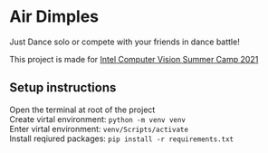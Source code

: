 # Air Dimples
Just Dance solo or compete with your friends in dance battle!

This project is made for [Intel Computer Vision Summer Camp 2021](https://github.com/itlab-vision/CV-SUMMER-CAMP-2021)

## Setup instructions
Open the terminal at root of the project  
Create virtal environment: `python -m venv venv`  
Enter virtal environment: `venv/Scripts/activate`  
Install reqiured packages: `pip install -r requirements.txt`  
